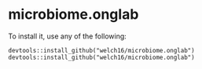 # microbiome.onglab

To install it, use any of the following:

```
devtools::install_github("welch16/microbiome.onglab")
devtools::install_github("welch16/microbiome.onglab")
```
